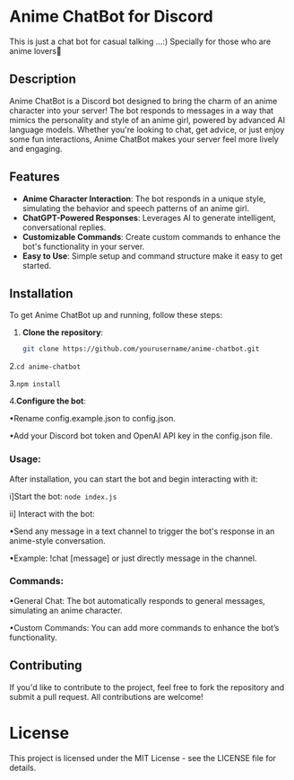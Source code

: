 
# Anime ChatBot for Discord
This is just a chat bot for casual talking ...:)
Specially for those who are anime lovers💖

## Description

Anime ChatBot is a Discord bot designed to bring the charm of an anime character into your server! The bot responds to messages in a way that mimics the personality and style of an anime girl, powered by advanced AI language models. Whether you're looking to chat, get advice, or just enjoy some fun interactions, Anime ChatBot makes your server feel more lively and engaging.

## Features

- **Anime Character Interaction**: The bot responds in a unique style, simulating the behavior and speech patterns of an anime girl.
- **ChatGPT-Powered Responses**: Leverages AI to generate intelligent, conversational replies.
- **Customizable Commands**: Create custom commands to enhance the bot's functionality in your server.
- **Easy to Use**: Simple setup and command structure make it easy to get started.

## Installation

To get Anime ChatBot up and running, follow these steps:

1. **Clone the repository**:
   ```bash
   git clone https://github.com/yourusername/anime-chatbot.git
2.``` cd anime-chatbot ```

3.``` npm install ```

4.**Configure the bot**:

•Rename config.example.json to config.json.

•Add your Discord bot token and OpenAI API key in the config.json file.

### Usage:
After installation, you can start the bot and begin interacting with it:

i]Start the bot:
   ``` node index.js ```

ii] Interact with the bot:

•Send any message in a text channel to trigger the bot's response in an anime-style conversation.

•Example: !chat [message] or just directly message in the channel.

### Commands:
•General Chat: The bot automatically responds to general messages, simulating an anime character.

•Custom Commands: You can add more commands to enhance the bot’s functionality.

## Contributing
If you'd like to contribute to the project, feel free to fork the repository and submit a pull request. All contributions are welcome!

# License
This project is licensed under the MIT License - see the LICENSE file for details.


